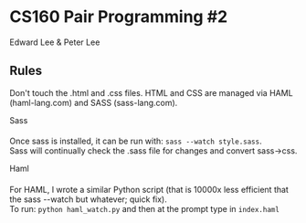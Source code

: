 CS160 Pair Programming #2
=========================

Edward Lee & Peter Lee

Rules
-----

Don't touch the .html and .css files. HTML and CSS are managed via HAML (haml-lang.com) and SASS (sass-lang.com).

Sass
####

Once sass is installed, it can be run with: `sass --watch style.sass`.  
Sass will continually check the .sass file for changes and convert sass->css.

Haml
####

For HAML, I wrote a similar Python script (that is 10000x less efficient that the sass --watch but whatever; quick fix).  
To run: `python haml_watch.py` and then at the prompt type in `index.haml`
